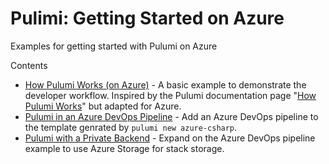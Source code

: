 # Pulimi: Getting Started on Azure

Examples for getting started with Pulumi on Azure

Contents

* [How Pulumi Works (on Azure)][2] - A basic example to demonstrate the developer workflow.  Inspired by the Pulumi documentation page "[How Pulumi Works][1]" but adapted for Azure.
* [Pulumi in an Azure DevOps Pipeline][3] - Add an Azure DevOps pipeline to the template genrated by `pulumi new azure-csharp`.
* [Pulumi with a Private Backend][4] - Expand on the Azure DevOps pipeline example to use Azure Storage for stack storage.

[1]: https://www.pulumi.com/docs/intro/concepts/how-pulumi-works/
[2]: how-pulumi-works-azure
[3]: pulumi-devops-pipeline
[4]: pulumi-private-backend
